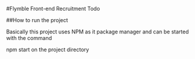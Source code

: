 #Flymble Front-end Recruitment Todo

##How to run the project

Basically this project uses NPM as it package manager and can be started with the command

npm start on the project directory
